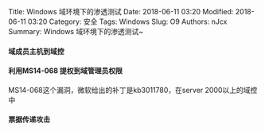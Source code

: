 Title: Windows 域环境下的渗透测试
Date: 2018-06-11 03:20
Modified: 2018-06-11 03:20
Category: 安全
Tags: Windows
Slug: O9
Authors: nJcx
Summary: Windows 域环境下的渗透测试~


#### 域成员主机到域控


####  利用MS14-068 提权到域管理员权限

MS14-068这个漏洞，微软给出的补丁是kb3011780，在server 2000以上的域控中


#### 票据传递攻击

